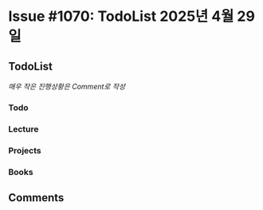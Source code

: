 # Issue #1070: TodoList 2025년 4월 29일

## TodoList

*매우 작은 진행상황은 Comment로 작성*

### Todo  

### Lecture

### Projects

### Books


## Comments


